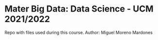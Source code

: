 # Mater Big Data: Data Science - UCM 2021/2022
Repo with files used during this course.
Author: Miguel Moreno Mardones
